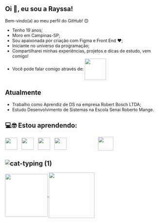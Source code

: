 <!--
**RAYsSA-Chaves/RAYsSA-Chaves** is a ✨ _special_ ✨ repository because its `README.md` (this file) appears on your GitHub profile.
-->

## Oi :wave:, eu sou a Rayssa!

Bem-vindo(a) ao meu perfil do GitHub! :blush:
* Tenho 19 anos;
* Moro em Campinas-SP;
* Sou apaixonada por criação com Figma e Front End :heart:;
* Iniciante no universo da programação;
* Compartilharei minhas experiências, projetos e dicas de estudo, vem comigo!
* Você pode falar comigo através de:
  <a href="rayssa.ccmelo@gmail.com">
    <img 
      width="70" 
      align="center"
      src="https://img.shields.io/badge/Gmail-D14836?style=for-the-badge&logo=gmail&logoColor=white"
    />
  </a>
  
## Atualmente
* Trabalho como Aprendiz de DS na empresa Robert Bosch LTDA;
* Estudo Desenvolvimento de Sistemas na Escola Senai Roberto Mange.

## :computer::nerd_face: Estou aprendendo:
<img
  width="40" 
  height="40"
  align="center" 
  style="padding-right: 10px;"
  src="https://cdn.jsdelivr.net/gh/devicons/devicon@latest/icons/git/git-original.svg"
/> 
  <img 
    width="40" 
    height="40" 
    align="center" 
    style="padding-right: 10px;"
    src="https://cdn.jsdelivr.net/gh/devicons/devicon@latest/icons/html5/html5-original.svg" 
  /> 
  <img 
    width="40" 
    height="40" 
    align="center" 
    style="padding-right: 10px;"
    src="https://cdn.jsdelivr.net/gh/devicons/devicon@latest/icons/css3/css3-original.svg" 
  /> 
  <img 
    width="40" 
    height="40" 
    align="center" 
    style="padding-right: 100px;"
    src="https://cdn.jsdelivr.net/gh/devicons/devicon@latest/icons/javascript/javascript-original.svg" 
  /> 
  <img 
    width="50" 
    height="45" 
    align="center" 
    style="padding-right: 10px;"
    src="https://cdn.jsdelivr.net/gh/devicons/devicon@latest/icons/python/python-original.svg" 
  />

![cat-typing (1)](https://github.com/user-attachments/assets/a3f5d1ab-8140-43c5-9e9f-87f02f32132d)
---

  <a href="https://github.com/RAYsSA-Chaves">
    <img 
      height="140" 
      align="center"
      src="https://github-readme-stats.vercel.app/api/top-langs/?username=RAYsSA-Chaves&layout=compact&langs_count=7&theme=radical&custom_title=Tecnologias&locale=pt-br"
    /> 
    <img 
      height="150" 
      align="center"
      src="https://github-readme-stats.vercel.app/api?username=RAYsSA-Chaves&show_icons=true&theme=radical&include_all_commits=true&count_private=true&locale=pt-br"
    />
  </a>

